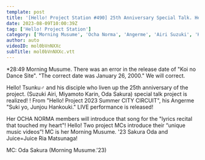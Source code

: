 ```yaml
---
template: post
title: '[Hello! Project Station #490] 25th Anniversary Special Talk. Hello! Project Summer Angerme “Suki yo, Junjou Hankouki” Lyric presentation MC: Sakura Oda & Ria Matsunaga'
date: 2023-08-09T10:00:39Z
tag: ['Hello! Project Station']
category: ['Morning Musume', 'Ocha Norma', 'Angerme', 'Airi Suzuki', 'Karin Miyamoto', 'Tsunku']
author: auto 
videoID: mol0bVnNXXc
subTitle: mol0bVnNXXc.vtt
---
```

*28:49 Morning Musume. There was an error in the release date of "Koi no Dance Site".
"The correct date was January 26, 2000." We will correct.

Hello! Tsunku♂ and his disciple who liven up the 25th anniversary of the project. (Suzuki Airi, Miyamoto Karin, Oda Sakura) special talk project is realized! ! From "Hello! Project 2023 Summer CITY CIRCUIT", his Angerme "Suki yo, Junjou Hankouki." LIVE performance is released!

Her OCHA NORMA members will introduce that song for the "lyrics recital that touched my heart"!
Hello! Two project MCs introduce their “unique music videos”!
MC is her Morning Musume. '23 Sakura Oda and Juice=Juice Ria Matsunaga!

MC: Oda Sakura (Morning Musume.'23)